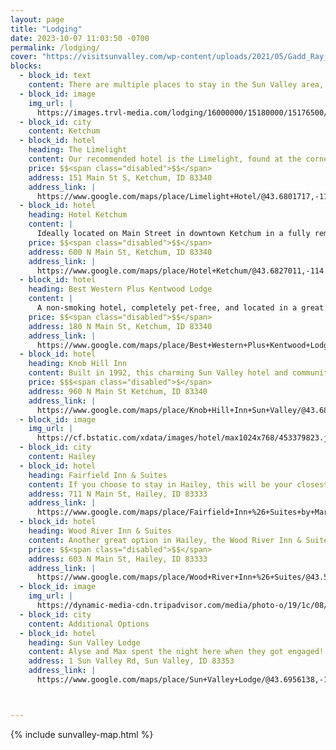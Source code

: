 ```yaml
---
layout: page
title: "Lodging"
date: 2023-10-07 11:03:50 -0700
permalink: /lodging/
cover: "https://visitsunvalley.com/wp-content/uploads/2021/05/Gadd_Ray_J_O4A6924-e1620166276112.jpg"
blocks:
  - block_id: text
    content: There are multiple places to stay in the Sun Valley area, but to make sure you're close to the venue, we recommend staying in either Ketchum or Hailey
  - block_id: image
    img_url: |
      https://images.trvl-media.com/lodging/16000000/15180000/15176500/15176433/808fbe5a.jpg?impolicy=resizecrop&rw=1200&ra=fit   
  - block_id: city
    content: Ketchum
  - block_id: hotel
    heading: The Limelight
    content: Our recommended hotel is the Limelight, found at the corner of Main St. and 4th in Ketchum. It's close to River Run, downtown Ketchum, and our venue.  <!--is <strong>where one of our shuttles will be arriving and departing from</strong>. -->With an on-site bar and lounge, it's a great home base for all of the festivities.
    price: $$<span class="disabled">$$</span>
    address: 151 Main St S, Ketchum, ID 83340
    address_link: |
      https://www.google.com/maps/place/Limelight+Hotel/@43.6801717,-114.3669387,17z/data=!4m13!1m2!2m1!1sHotels!3m9!1s0x54a982b973cc9161:0x2ac63cc1505f7bd3!5m2!4m1!1i2!8m2!3d43.6791018!4d-114.3624346!15sCgZIb3RlbHOSAQVob3RlbOABAA!16s%2Fg%2F11bzq3hbyc?entry=ttu
  - block_id: hotel
    heading: Hotel Ketchum
    content: |
      Ideally located on Main Street in downtown Ketchum in a fully remodeled building, Hotel Ketchum is a great launching pad a little outside the central downtown of Ketchum.
    price: $$<span class="disabled">$$</span>
    address: 600 N Main St, Ketchum, ID 83340
    address_link: |
      https://www.google.com/maps/place/Hotel+Ketchum/@43.6827011,-114.3709298,17z/data=!4m13!1m2!2m1!1sHotels!3m9!1s0x54a982b7372410b7:0x8a0ab03e0e58c05d!5m2!4m1!1i2!8m2!3d43.6826389!4d-114.3663333!15sCgZIb3RlbHOSAQVob3RlbOABAA!16s%2Fg%2F11gcctd5v_?entry=ttu
  - block_id: hotel
    heading: Best Western Plus Kentwood Lodge
    content: |
      A non-smoking hotel, completely pet-free, and located in a great central location close to our shuttle spot, a grocery store, and Wrapcity.
    price: $$<span class="disabled">$$</span>
    address: 180 N Main St, Ketchum, ID 83340
    address_link: |
      https://www.google.com/maps/place/Best+Western+Plus+Kentwood+Lodge/@43.6795349,-114.3644839,17z/data=!3m1!4b1!4m9!3m8!1s0x54a982b96d412449:0x6363b217f60ba8a1!5m2!4m1!1i2!8m2!3d43.679531!4d-114.361909!16s%2Fg%2F1tql4hh3?entry=ttu
  - block_id: hotel
    heading: Knob Hill Inn
    content: Built in 1992, this charming Sun Valley hotel and community landmark is situated within walking distance of downtown Ketchum and offers unparalleled views of Baldy and the majestic Smokey and Boulder Mountain ranges.
    price: $$$<span class="disabled">$</span>
    address: 960 N Main St Ketchum, ID 83340
    address_link: |
      https://www.google.com/maps/place/Knob+Hill+Inn+Sun+Valley/@43.685955,-114.3693742,17z/data=!3m1!4b1!4m9!3m8!1s0x54a982b729bb64d1:0x57d14d20658ad34f!5m2!4m1!1i2!8m2!3d43.6859511!4d-114.3667993!16s%2Fg%2F1tkn_hxy?entry=ttu
  - block_id: image
    img_url: |
      https://cf.bstatic.com/xdata/images/hotel/max1024x768/453379823.jpg?k=37543beb429cf51e9cec60a1f926ba949b03275eae4dfc29c4445ac95322d023&o=&hp=1
  - block_id: city
    content: Hailey
  - block_id: hotel
    heading: Fairfield Inn & Suites
    content: If you choose to stay in Hailey, this will be your closest option to the venue. <!--<strong>It's also our other shuttle pick up/drop off point</strong>. -->A pool and hot tub make for great relaxation the night you arrive, too.
    address: 711 N Main St, Hailey, ID 83333
    address_link: |
      https://www.google.com/maps/place/Fairfield+Inn+%26+Suites+by+Marriott+Hailey+Sun+Valley/@43.5264422,-114.3225046,16.97z/data=!4m12!1m2!2m1!1sHotels!3m8!1s0x54abd5c5b5a385cf:0xa4a8a7ab050563f4!5m2!4m1!1i2!8m2!3d43.5257117!4d-114.320779!16s%2Fg%2F11lh68q62h?entry=ttu
  - block_id: hotel
    heading: Wood River Inn & Suites
    content: Another great option in Hailey, the Wood River Inn & Suites is pet-friendly and just steps from <!--our shuttle pickup/drop off-->the Fairfield Inn & Suites, too. 
    price: $$<span class="disabled">$$</span>
    address: 603 N Main St, Hailey, ID 83333
    address_link: |
      https://www.google.com/maps/place/Wood+River+Inn+%26+Suites/@43.5244385,-114.3223234,17z/data=!3m1!4b1!4m9!3m8!1s0x54abd39cb5266485:0x4b7ebbd91f9bf287!5m2!4m1!1i2!8m2!3d43.5244346!4d-114.3197485!16s%2Fg%2F1hdzbhpkn?entry=ttu
  - block_id: image
    img_url: |
      https://dynamic-media-cdn.tripadvisor.com/media/photo-o/19/1c/08/04/sun-valley-lodge-and.jpg?w=700&h=-1&s=1
  - block_id: city
    content: Additional Options
  - block_id: hotel
    heading: Sun Valley Lodge
    content: Alyse and Max spent the night here when they got engaged! It's beautiful and has a classic aprés ski vibe, but you'll be further from our venue and there's no shuttle service. 
    address: 1 Sun Valley Rd, Sun Valley, ID 83353
    address_link: |
      https://www.google.com/maps/place/Sun+Valley+Lodge/@43.6956138,-114.3832449,14z/data=!4m12!1m2!2m1!1ssun+valley+lodge!3m8!1s0x54a983c00b4339f1:0xcdf486a5d109a242!5m2!4m1!1i2!8m2!3d43.695614!4d-114.3537597!16s%2Fg%2F11kpz6jqk8?entry=ttu



---
```


{% include sunvalley-map.html %}

<!-- 
    

    address: [711 N Main St, Hailey, ID 83333](https://www.google.com/maps/place/Fairfield+Inn+%26+Suites+by+Marriott+Hailey+Sun+Valley/@43.5261475,-114.3245306,15.69z/data=!4m18!1m8!3m7!1s0x54a982a92d1e866d:0x4464d56f1c84f5c2!2sKetchum,+ID!3b1!8m2!3d43.6807402!4d-114.3636619!16zL20vMHMxMGI!3m8!1s0x54abd5c5b5a385cf:0xa4a8a7ab050563f4!5m2!4m1!1i2!8m2!3d43.5257117!4d-114.320779!16s%2Fg%2F11lh68q62h?entry=ttu)

    -->